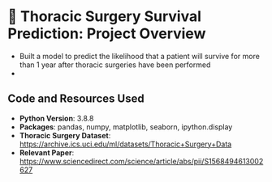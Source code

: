 # :hospital: Thoracic Surgery Survival Prediction: Project Overview
* Built a model to predict the likelihood that a patient will survive for more than 1 year after thoracic surgeries have been performed
* 

## Code and Resources Used
* **Python Version**: 3.8.8
* **Packages**: pandas, numpy, matplotlib, seaborn, ipython.display
* **Thoracic Surgery Dataset**: https://archive.ics.uci.edu/ml/datasets/Thoracic+Surgery+Data
* **Relevant Paper**: https://www.sciencedirect.com/science/article/abs/pii/S1568494613002627


